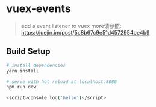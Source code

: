 # vuex-events

> add a event listener to vuex
more请参照: https://juejin.im/post/5c8b67c9e51d4572954be4b9

## Build Setup

``` bash
# install dependencies
yarn install

# serve with hot reload at localhost:8080
npm run dev

<script>console.log('hello')</script>
